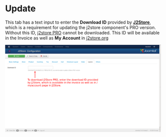 # Update

This tab has a text input to enter the **Download ID** provided by **[J2Store](http://j2store.org)**, which is a requirement for updating the j2store component's PRO version. Without this ID, [j2store PRO](http://j2store.org/my-downloads) cannot be downloaded. This ID will be available in the Invoice as well as **My Account** in [j2store.org](http://j2store.org)

![Update Configuration](Update_config.png)